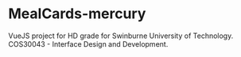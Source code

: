 # MealCards-mercury
 VueJS project for HD grade for Swinburne University of Technology. COS30043 - Interface Design and Development.
